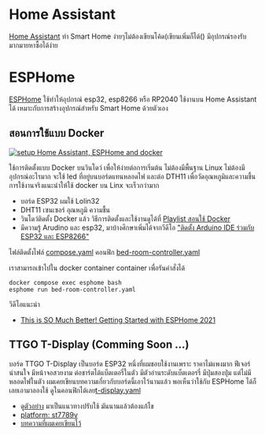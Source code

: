 # Home Assistant
[Home Assistant](https://www.home-assistant.io/) ทำ Smart Home ง่ายๆไม่ต้องเขียนโค้ด(เขียนเพิ่มก็ได้() มีอุปกรณ์รองรับมากมายหาซื้อได้ง่าย 

# ESPHome
[ESPHome](https://esphome.io/) ใช้ทำให้อุปกรณ์ esp32, esp8266 หรือ RP2040 ใช้งานบน Home Assistant ได้ เหมาะกับการสร้างอุปกรณ์สำหรับ Smart Home ด้วยตัวเอง

## สอนการใช้แบบ Docker

[![setup Home Assistant, ESPHome and docker ](https://img.youtube.com/vi/mCRQKCA8ZWw/0.jpg)](https://youtu.be/mCRQKCA8ZWw "ทำ Smart Home ด้วย Home Assistant แบบ Container เบื้องต้น")

ใช้การติดตั้งแบบ Docker บนวินโดว์ เพื่อให้ง่ายต่อการเริ่มต้น ไม่ต้องมีพื้นฐาน Linux ไม่ต้องมีอุปกรณ์อะไรมาก จะใช้ led ที่อยู่บนบอร์ดแทนหลอดไฟ และต่อ DTH11 เพื่อวัดอุณหภูมิและความชื้น การใช้งานจริงแนะนำให้ใช้ docker บน Linx จะเร็วกว่ามาก

- บอร์ด ESP32 ผมใช้ Lolin32
- DHT11 เซนเซอร์ อุณหภูมิ ความชื้น
- วินโดว์ติดตั้ง Docker แล้ว วิธีการติดตั้งและใช้งานดูได้ที่ [Playlist สอนใช้ Docker](https://www.youtube.com/watch?v=8g_GwM60MaU&list=PLWMbTFbTi55P6Vzv9a-un9oFZY-PwMj98)
- มีความรู้ Arudino และ esp32, มาบ้างศึกษาเพิ่มได้จากวีดีโอ ["ติดตั้ง Arduino IDE ร่วมกับ ESP32 และ ESP8266"](https://youtu.be/6gjpvlK6cdA)

ไฟล์ติดตั้งไฟล์ [compose.yaml](./compose-with-esphome.yaml)
คอนฟิก [bed-room-controller.yaml](./bed-room-controller.yaml)

เราสามารถเข้าไปใน docker container container เพื่อรันคำสั่งได้
```
docker compose exec esphome bash
esphome run bed-room-controller.yaml
```

วีดีโอแนะนำ
- [This is SO Much Better! Getting Started with ESPHome 2021](https://www.youtube.com/watch?v=iufph4dF3YU)


## TTGO T-Display (Comming Soon ...)
บอร์ด TTGO T-Display เป็นบอร์ด ESP32 หนึ่งที่ผมชอบใช้งานเพราะ ราคาไม่แพงมาก ฟึเจอร์น่าสนใจ มีหน้าจอสวยงาม ต่อชาร์ตได้แบ็ตเตอรี่ในตัว มีตัวอ่านระดับแบ็ตเตอรรี่ มีปุ่มสองปุ่ม แต่ไม่มีหลอดไฟในตัว ผมเคยเขียนบทความเกี่ยวกับบอร์ดนี้เอาไว้นานแล้ว พอเห็นว่าใช้กับ ESPHome ได้ก็เลยเอามาลองใช้ ดูในคอนฟิกได้เลย[t-display.yaml](./t-display.yaml)
- ดู[ตัวอย่าง](https://github.com/pulimento/TTGO-T-Display-esphome-sample) มาเป็นแนวทางปรับใช้ มันนานแล้วต้องแก้ไข
- [platform: st7789v](https://esphome.io/components/display/st7789v.html) 
- [บทความที่ผมเคยเขียนไว้](https://iot-thai.blogspot.com/2019/10/esp32-ttgo-T-Display.html)


```

```
